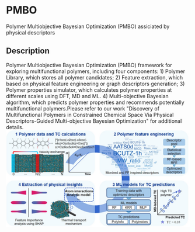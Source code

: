 # PMBO
Polymer Multiobjective Bayesian Optimization (PMBO) assiciated by physical descriptors
## Description
Polymer Multiobjective Bayesian Optimization (PMBO)  framework for exploring multifunctional polymers, including four components: 1) Polymer Library, which stores all polymer candidates; 2) Feature extraction, which based on physical feature engineering or graph descriptors generation; 3) Polymer properties simulator, which calculates polymer properties at different scales using DFT, MD and ML. 4) Multi-objective Bayesian algorithm, which predicts polymer properties and recommends potentially multifunctional polymers.Please refer to our work "Discovery of Multifunctional Polymers in Constrained Chemical Space Via Physical Descriptors-Guided Multi-objective Bayesian Optimization" for additional details.
![workflow](https://github.com/SJTU-MI/APFEforPI/blob/main/workflow.jpg)
